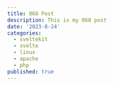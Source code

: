 ```yaml
---
title: 068 Post
description: This is my 068 post
date: '2023-8-24'
categories:
  - sveltekit
  - svelte
  - linux
  - apache
  - php
published: true
---
```


